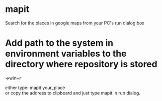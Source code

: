# mapit
Search for the places in google maps from your PC's run dialog box

# Add path to the system in environment variables to the directory where repository is stored
->win+r
 
either type: mapit your_place<br/>
or copy the address to clipboard and just type mapit in run dialog.
